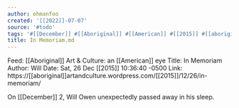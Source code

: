 ```yaml
---
author: ohmanfoo
created: '[[2022]]-07-07'
source: '#todo'
tags: '#[[December]] #[[Aboriginal]] #[[American]] #[[2015]] #[[aboriginal]] '
title: In Memoriam.md
---
```


Feed: [[Aboriginal]] Art & Culture: an [[American]] eye
Title: In Memoriam
Author: Will
Date: Sat, 26 Dec [[2015]] 10:36:40 -0500
Link: https://[[aboriginal]]artandculture.wordpress.com/[[2015]]/12/26/in-memoriam/
 
On [[December]] 2, Will Owen unexpectedly passed away in his sleep.